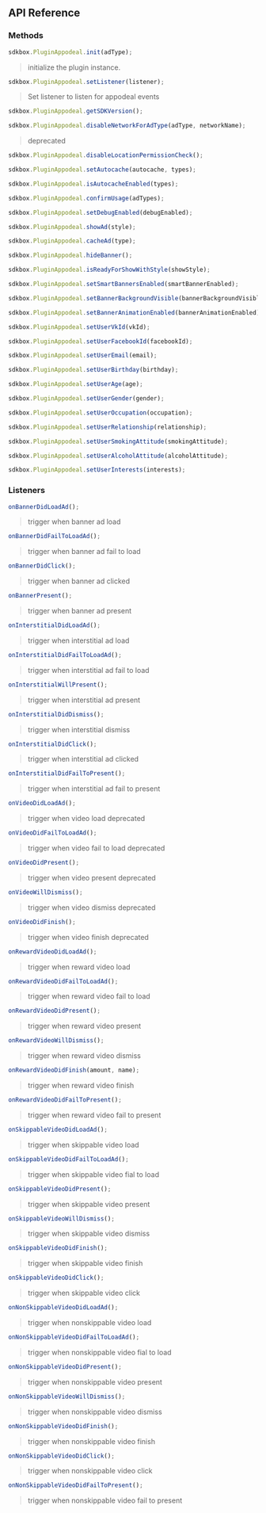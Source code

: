 ## API Reference

### Methods
```javascript
sdkbox.PluginAppodeal.init(adType);
```
>  initialize the plugin instance.

```javascript
sdkbox.PluginAppodeal.setListener(listener);
```
> Set listener to listen for appodeal events

```javascript
sdkbox.PluginAppodeal.getSDKVersion();
```

```javascript
sdkbox.PluginAppodeal.disableNetworkForAdType(adType, networkName);
```
> deprecated

```javascript
sdkbox.PluginAppodeal.disableLocationPermissionCheck();
```

```javascript
sdkbox.PluginAppodeal.setAutocache(autocache, types);
```

```javascript
sdkbox.PluginAppodeal.isAutocacheEnabled(types);
```

```javascript
sdkbox.PluginAppodeal.confirmUsage(adTypes);
```

```javascript
sdkbox.PluginAppodeal.setDebugEnabled(debugEnabled);
```

```javascript
sdkbox.PluginAppodeal.showAd(style);
```

```javascript
sdkbox.PluginAppodeal.cacheAd(type);
```

```javascript
sdkbox.PluginAppodeal.hideBanner();
```

```javascript
sdkbox.PluginAppodeal.isReadyForShowWithStyle(showStyle);
```

```javascript
sdkbox.PluginAppodeal.setSmartBannersEnabled(smartBannerEnabled);
```

```javascript
sdkbox.PluginAppodeal.setBannerBackgroundVisible(bannerBackgroundVisible);
```

```javascript
sdkbox.PluginAppodeal.setBannerAnimationEnabled(bannerAnimationEnabled);
```

```javascript
sdkbox.PluginAppodeal.setUserVkId(vkId);
```

```javascript
sdkbox.PluginAppodeal.setUserFacebookId(facebookId);
```

```javascript
sdkbox.PluginAppodeal.setUserEmail(email);
```

```javascript
sdkbox.PluginAppodeal.setUserBirthday(birthday);
```

```javascript
sdkbox.PluginAppodeal.setUserAge(age);
```

```javascript
sdkbox.PluginAppodeal.setUserGender(gender);
```

```javascript
sdkbox.PluginAppodeal.setUserOccupation(occupation);
```

```javascript
sdkbox.PluginAppodeal.setUserRelationship(relationship);
```

```javascript
sdkbox.PluginAppodeal.setUserSmokingAttitude(smokingAttitude);
```

```javascript
sdkbox.PluginAppodeal.setUserAlcoholAttitude(alcoholAttitude);
```

```javascript
sdkbox.PluginAppodeal.setUserInterests(interests);
```


### Listeners
```javascript
onBannerDidLoadAd();
```
> trigger when banner ad load

```javascript
onBannerDidFailToLoadAd();
```
> trigger when banner ad fail to load

```javascript
onBannerDidClick();
```
> trigger when banner ad clicked

```javascript
onBannerPresent();
```
> trigger when banner ad present

```javascript
onInterstitialDidLoadAd();
```
> trigger when interstitial ad load

```javascript
onInterstitialDidFailToLoadAd();
```
> trigger when interstitial ad fail to load

```javascript
onInterstitialWillPresent();
```
> trigger when interstitial ad present

```javascript
onInterstitialDidDismiss();
```
> trigger when interstitial dismiss

```javascript
onInterstitialDidClick();
```
> trigger when interstitial ad clicked

```javascript
onInterstitialDidFailToPresent();
```
> trigger when interstitial ad fail to present

```javascript
onVideoDidLoadAd();
```
> trigger when video load
deprecated

```javascript
onVideoDidFailToLoadAd();
```
> trigger when video fail to load
deprecated

```javascript
onVideoDidPresent();
```
> trigger when video present
deprecated

```javascript
onVideoWillDismiss();
```
> trigger when video dismiss
deprecated

```javascript
onVideoDidFinish();
```
> trigger when video finish
deprecated

```javascript
onRewardVideoDidLoadAd();
```
> trigger when reward video load

```javascript
onRewardVideoDidFailToLoadAd();
```
> trigger when reward video fail to load

```javascript
onRewardVideoDidPresent();
```
> trigger when reward video present

```javascript
onRewardVideoWillDismiss();
```
> trigger when reward video dismiss

```javascript
onRewardVideoDidFinish(amount, name);
```
> trigger when reward video finish

```javascript
onRewardVideoDidFailToPresent();
```
> trigger when reward video fail to present

```javascript
onSkippableVideoDidLoadAd();
```
> trigger when skippable video load

```javascript
onSkippableVideoDidFailToLoadAd();
```
> trigger when skippable video fial to load

```javascript
onSkippableVideoDidPresent();
```
> trigger when skippable video present

```javascript
onSkippableVideoWillDismiss();
```
> trigger when skippable video dismiss

```javascript
onSkippableVideoDidFinish();
```
> trigger when skippable video finish

```javascript
onSkippableVideoDidClick();
```
> trigger when skippable video click

```javascript
onNonSkippableVideoDidLoadAd();
```
> trigger when nonskippable video load

```javascript
onNonSkippableVideoDidFailToLoadAd();
```
> trigger when nonskippable video fial to load

```javascript
onNonSkippableVideoDidPresent();
```
> trigger when nonskippable video present

```javascript
onNonSkippableVideoWillDismiss();
```
> trigger when nonskippable video dismiss

```javascript
onNonSkippableVideoDidFinish();
```
> trigger when nonskippable video finish

```javascript
onNonSkippableVideoDidClick();
```
> trigger when nonskippable video click

```javascript
onNonSkippableVideoDidFailToPresent();
```
> trigger when nonskippable video fail to present


